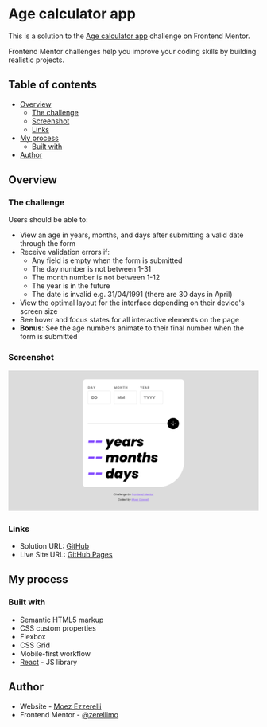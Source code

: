 # Age calculator app

This is a solution to the [Age calculator app](https://www.frontendmentor.io/challenges/age-calculator-app-dF9DFFpj-Q) challenge on Frontend Mentor. 

Frontend Mentor challenges help you improve your coding skills by building realistic projects. 

## Table of contents

- [Overview](#overview)
  - [The challenge](#the-challenge)
  - [Screenshot](#screenshot)
  - [Links](#links)
- [My process](#my-process)
  - [Built with](#built-with)
- [Author](#author)

## Overview

### The challenge

Users should be able to:

- View an age in years, months, and days after submitting a valid date through the form
- Receive validation errors if:
  - Any field is empty when the form is submitted
  - The day number is not between 1-31
  - The month number is not between 1-12
  - The year is in the future
  - The date is invalid e.g. 31/04/1991 (there are 30 days in April)
- View the optimal layout for the interface depending on their device's screen size
- See hover and focus states for all interactive elements on the page
- **Bonus**: See the age numbers animate to their final number when the form is submitted

### Screenshot

![](./Screenshot.png)

### Links

- Solution URL: [GitHub](https://github.com/zerellimo/age)
- Live Site URL: [GitHub Pages](https://zerellimo.github.io/age/)

## My process

### Built with

- Semantic HTML5 markup
- CSS custom properties
- Flexbox
- CSS Grid
- Mobile-first workflow
- [React](https://reactjs.org/) - JS library

## Author

- Website - [Moez Ezzerelli](https://zerellimo.github.io)
- Frontend Mentor - [@zerellimo](https://www.frontendmentor.io/profile/zerellimo)
